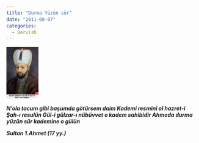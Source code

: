 ```yaml
---
title: "Durma Yüzün sür"
date: "2011-08-07"
categories: 
  - Dervish
---
```


_**[![ahmet.jpg](../uploads/2011/08/ahmet.jpg)](../uploads/2011/08/ahmet.jpg "ahmet.jpg")**_

_**N’ola tacum gibi başumda götürsem daim Kademi resmini ol hazret-i Şah-**ı** resulün Gül-i gülzar-**ı** nübüvvet o kadem sahibidir Ahmeda durma yüzün sür kademine o gülün**_

_**Sultan 1.Ahmet (17 yy.)**_
